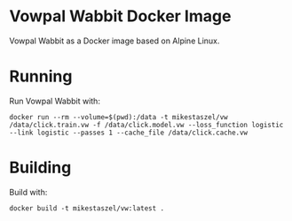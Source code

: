 # Vowpal Wabbit Docker Image

Vowpal Wabbit as a Docker image based on Alpine Linux.

# Running

Run Vowpal Wabbit with:

    docker run --rm --volume=$(pwd):/data -t mikestaszel/vw /data/click.train.vw -f /data/click.model.vw --loss_function logistic --link logistic --passes 1 --cache_file /data/click.cache.vw

# Building

Build with:

    docker build -t mikestaszel/vw:latest .
